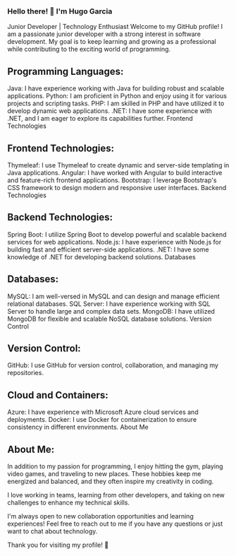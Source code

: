 ### Hello there! 👋 I'm Hugo Garcia
Junior Developer | Technology Enthusiast
Welcome to my GitHub profile! I am a passionate junior developer with a strong interest in software development. My goal is to keep learning and growing as a professional while contributing to the exciting world of programming.

## Programming Languages:
Java: I have experience working with Java for building robust and scalable applications.
Python: I am proficient in Python and enjoy using it for various projects and scripting tasks.
PHP: I am skilled in PHP and have utilized it to develop dynamic web applications.
.NET: I have some experience with .NET, and I am eager to explore its capabilities further.
Frontend Technologies

## Frontend Technologies:
Thymeleaf: I use Thymeleaf to create dynamic and server-side templating in Java applications.
Angular: I have worked with Angular to build interactive and feature-rich frontend applications.
Bootstrap: I leverage Bootstrap's CSS framework to design modern and responsive user interfaces.
Backend Technologies

## Backend Technologies:
Spring Boot: I utilize Spring Boot to develop powerful and scalable backend services for web applications.
Node.js: I have experience with Node.js for building fast and efficient server-side applications.
.NET: I have some knowledge of .NET for developing backend solutions.
Databases

## Databases:
MySQL: I am well-versed in MySQL and can design and manage efficient relational databases.
SQL Server: I have experience working with SQL Server to handle large and complex data sets.
MongoDB: I have utilized MongoDB for flexible and scalable NoSQL database solutions.
Version Control

## Version Control:
GitHub: I use GitHub for version control, collaboration, and managing my repositories.
## Cloud and Containers:
Azure: I have experience with Microsoft Azure cloud services and deployments.
Docker: I use Docker for containerization to ensure consistency in different environments.
About Me

## About Me:
In addition to my passion for programming, I enjoy hitting the gym, playing video games, and traveling to new places. These hobbies keep me energized and balanced, and they often inspire my creativity in coding.

I love working in teams, learning from other developers, and taking on new challenges to enhance my technical skills.

I'm always open to new collaboration opportunities and learning experiences! Feel free to reach out to me if you have any questions or just want to chat about technology.

Thank you for visiting my profile! 👋

<!--
**hugoodev/hugoodev** is a ✨ _special_ ✨ repository because its `README.md` (this file) appears on your GitHub profile.

Here are some ideas to get you started:

- 🔭 I’m currently working on ...
- 🌱 I’m currently learning ...
- 👯 I’m looking to collaborate on ...
- 🤔 I’m looking for help with ...
- 💬 Ask me about ...
- 📫 How to reach me: ...
- 😄 Pronouns: ...
- ⚡ Fun fact: ...
-->
